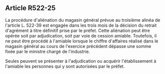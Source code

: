 Article R522-25
----
La procédure d'aliénation du magasin général prévue au troisième alinéa de
l'article L. 522-39 est engagée dans les trois mois de la décision du retrait
d'agrément à titre définitif prise par le préfet. Cette aliénation peut être
opérée soit par adjudication, soit par voie de cession amiable. Toutefois, il ne
peut être procédé à l'amiable lorsque le chiffre d'affaires réalisé dans le
magasin général au cours de l'exercice précédent dépasse une somme fixée par le
ministre chargé de l'industrie.

Seules peuvent se présenter à l'adjudication ou acquérir l'établissement à
l'amiable les personnes qui y sont autorisées par le préfet.
